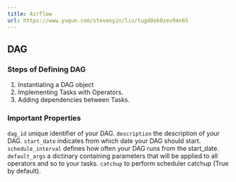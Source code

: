 ```yaml
---
title: Airflow
url: https://www.yuque.com/stevenyin/liv/tugd0ok0zev94n65
---
```


<a name="rQ9qj"></a>

## DAG

<a name="FsLIh"></a>

### Steps of Defining DAG

1. Instantiating a DAG object
2. Implementing Tasks with Operators.
3. Adding dependencies between Tasks. <a name="UiDDt"></a>

### Important Properties

`dag_id` unique identifier of your DAG.
`description` the description of your DAG.
`start_date` indicates from which date your DAG should start.
`schedule_interval` defines how often your DAG runs from the start\_date.
`default_args` a dictinary containing parameters that will be applied to all operators and so to your tasks.
`catchup` to perform scheduler catchup (True by default).
